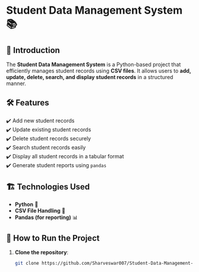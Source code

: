 # Student Data Management System 📚
 
## 📌 Introduction
The **Student Data Management System** is a Python-based project that efficiently manages student records using **CSV files**. It allows users to **add, update, delete, search, and display student records** in a structured manner.

## 🛠 Features
✔️ Add new student records  
✔️ Update existing student records  
✔️ Delete student records securely  
✔️ Search student records easily  
✔️ Display all student records in a tabular format  
✔️ Generate student reports using `pandas`  

## 🏗️ Technologies Used
- **Python** 🐍
- **CSV File Handling** 📂
- **Pandas (for reporting)** 📊

## 🚀 How to Run the Project
1. **Clone the repository**:
   ```bash
   git clone https://github.com/Sharveswar007/Student-Data-Management-System.git
